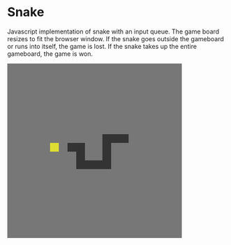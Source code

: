 # Snake

Javascript implementation of snake with an input queue. The game board resizes to fit the browser window. If the snake goes outside the gameboard or runs into itself, the game is lost. If the snake takes up the entire gameboard, the game is won.

![Screenshot of gameplay](img/preview.png)